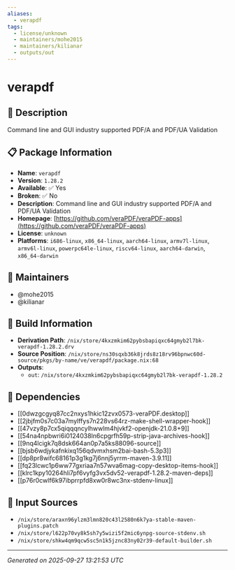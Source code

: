 ```yaml
---
aliases:
  - verapdf
tags:
  - license/unknown
  - maintainers/mohe2015
  - maintainers/kilianar
  - outputs/out
---
```


# verapdf

## 📝 Description

Command line and GUI industry supported PDF/A and PDF/UA Validation

## 📋 Package Information

- **Name**: `verapdf`
- **Version**: `1.28.2`
- **Available**: ✅ Yes
- **Broken**: ✅ No
- **Description**: Command line and GUI industry supported PDF/A and PDF/UA Validation
- **Homepage**: [https://github.com/veraPDF/veraPDF-apps](https://github.com/veraPDF/veraPDF-apps)
- **License**: `unknown`
- **Platforms**: `i686-linux`, `x86_64-linux`, `aarch64-linux`, `armv7l-linux`, `armv6l-linux`, `powerpc64le-linux`, `riscv64-linux`, `aarch64-darwin`, `x86_64-darwin`
## 👥 Maintainers

- @mohe2015
- @kilianar


## 🔧 Build Information

- **Derivation Path**: `/nix/store/4kxzmkim62pybsbapiqxc64gmyb2l7bk-verapdf-1.28.2.drv`
- **Source Position**: `/nix/store/ns30sqxb36k8jrds8z18rv96bpnwc60d-source/pkgs/by-name/ve/verapdf/package.nix:68`
- **Outputs**:
  - `out`:  `/nix/store/4kxzmkim62pybsbapiqxc64gmyb2l7bk-verapdf-1.28.2`

## 🔗 Dependencies

- [[0dwzgcgyq87cc2nxys1hkic12zvx0573-veraPDF.desktop]]
- [[2jbjfm0s7c03a7mylffys7n228vs64rz-make-shell-wrapper-hook]]
- [[47vzy8p7cx5qiqqqncylhwwlm4hjvkf2-openjdk-21.0.8+9]]
- [[54na4npbwri6i0124038ln6cpgrfh59p-strip-java-archives-hook]]
- [[9nq4lcigk7q8dsk664an0p7a5ks88096-source]]
- [[bjsb6wdjykafnkixq156qdvmxhsm2bai-bash-5.3p3]]
- [[dp8pr8wifc68161p3g1kg7j6nnj5yrrm-maven-3.9.11]]
- [[fq23lcwc1p6ww77gxriaa7n57wva6mag-copy-desktop-items-hook]]
- [[klrc1kpy10264hli7pf6vyfg3vx5dv52-verapdf-1.28.2-maven-deps]]
- [[p76r0cwlf6k97ibprrpfd8xw0r8wc3nx-stdenv-linux]]

## 📁 Input Sources

- `/nix/store/araxn96ylzm3lmn820c43l2580n6k7ya-stable-maven-plugins.patch`
- `/nix/store/l622p70vy8k5sh7y5wizi5f2mic6ynpg-source-stdenv.sh`
- `/nix/store/shkw4qm9qcw5sc5n1k5jznc83ny02r39-default-builder.sh`

---
*Generated on 2025-09-27 13:21:53 UTC*
